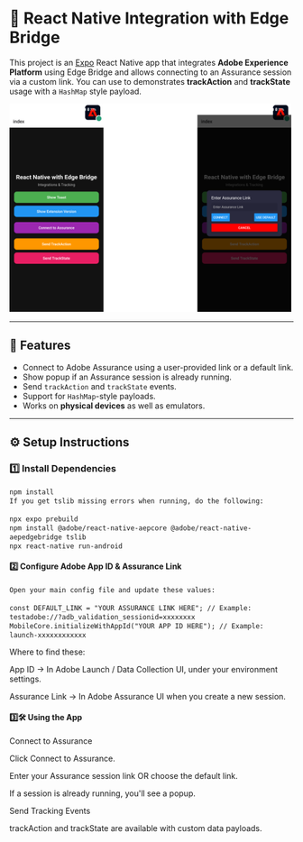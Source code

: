 # 📱 React Native Integration with Edge Bridge

This project is an [Expo](https://expo.dev) React Native app that integrates **Adobe Experience Platform** using Edge Bridge and allows connecting to an Assurance session via a custom link.
You can use to demonstrates **trackAction** and **trackState** usage with a `HashMap` style payload.

<img src="./react_native_edge_bridge_combo.png" alt="React Native Edge Bridge" width="500"/>

---

## 🚀 Features
- Connect to Adobe Assurance using a user-provided link or a default link.
- Show popup if an Assurance session is already running.
- Send `trackAction` and `trackState` events.
- Support for `HashMap`-style payloads.
- Works on **physical devices** as well as emulators.

---

## ⚙️ Setup Instructions

### 1️⃣ Install Dependencies
```
npm install
If you get tslib missing errors when running, do the following:

npx expo prebuild
npm install @adobe/react-native-aepcore @adobe/react-native-aepedgebridge tslib
npx react-native run-android
```
#### 2️⃣ Configure Adobe App ID & Assurance Link
```
Open your main config file and update these values:

const DEFAULT_LINK = "YOUR ASSURANCE LINK HERE"; // Example: testadobe://?adb_validation_sessionid=xxxxxxxx
MobileCore.initializeWithAppId("YOUR APP ID HERE"); // Example: launch-xxxxxxxxxxxx
```
Where to find these:

App ID → In Adobe Launch / Data Collection UI, under your environment settings.

Assurance Link → In Adobe Assurance UI when you create a new session.

#### 3️⃣🛠 Using the App
Connect to Assurance

Click Connect to Assurance.

Enter your Assurance session link OR choose the default link.

If a session is already running, you'll see a popup.

Send Tracking Events

trackAction and trackState are available with custom data payloads.